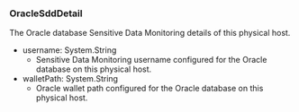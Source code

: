 ### OracleSddDetail
The Oracle database Sensitive Data Monitoring details of this physical host.

- username: System.String
  - Sensitive Data Monitoring username configured for the Oracle database on this physical host.
- walletPath: System.String
  - Oracle wallet path configured for the Oracle database on this physical host.

